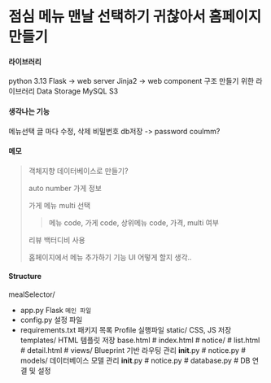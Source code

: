 # 점심 메뉴 맨날 선택하기 귀찮아서 홈페이지 만들기

#### 라이브러리
python 3.13
Flask -> web server
Jinja2 -> web component 구조 만들기 위한 라이브러리
Data Storage
MySQL
S3

#### 생각나는 기능
메뉴선택 글 마다 수정, 삭제 비밀번호 db저장 -> password coulmm?

#### 메모
> 객체지향 데이터베이스로 만들기?
> 
> auto number 가게 정보
> 
> 가게 메뉴 multi 선택
> 
>> 메뉴 code, 가게 code, 상위메뉴 code, 가격, multi 여부
> 
> 리뷰 백터디비 사용
> 
> 홈페이지에서 메뉴 추가하기 기능 UI 어떻게 할지 생각..

#### Structure
mealSelector/
- app.py Flask `메인 파일`
- config.py 설정 파일
 - requirements.txt 패키지 목록
Profile 실행파일
static/ CSS, JS 저장
templates/ HTML 템플릿 저장
base.html #
index.html #
notice/ #
list.html #
detail.html #
views/ Blueprint 기반 라우팅 관리
__init__.py #
notice.py #
models/ 데이터베이스 모델 관리
__init__.py #
notice.py #
database.py # DB 연결 및 설정
